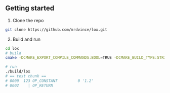 ## Getting started

1. Clone the repo

```bash
git clone https://github.com/mrdvince/lox.git
```

2. Build and run

```bash
cd lox
# build
cmake -DCMAKE_EXPORT_COMPILE_COMMANDS:BOOL=TRUE -DCMAKE_BUILD_TYPE:STRING=Debug -DCMAKE_C_COMPILER:FILEPATH=/usr/bin/clang -DCMAKE_CXX_COMPILER:FILEPATH=/usr/bin/clang++ -S/lox -Bbuild -G "Unix Makefiles"

# run
./build/lox
# == test chunk ==
# 0000  123 OP_CONSTANT         0 '1.2'
# 0002    | OP_RETURN
```
